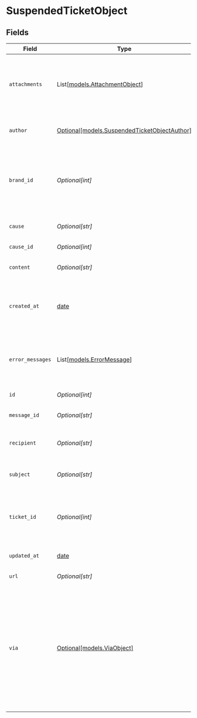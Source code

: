 # SuspendedTicketObject


## Fields

| Field                                                                                                                                            | Type                                                                                                                                             | Required                                                                                                                                         | Description                                                                                                                                      | Example                                                                                                                                          |
| ------------------------------------------------------------------------------------------------------------------------------------------------ | ------------------------------------------------------------------------------------------------------------------------------------------------ | ------------------------------------------------------------------------------------------------------------------------------------------------ | ------------------------------------------------------------------------------------------------------------------------------------------------ | ------------------------------------------------------------------------------------------------------------------------------------------------ |
| `attachments`                                                                                                                                    | List[[models.AttachmentObject](../models/attachmentobject.md)]                                                                                   | :heavy_minus_sign:                                                                                                                               | The attachments, if any associated to this suspended ticket. See [Attachments](/api-reference/ticketing/tickets/ticket-attachments/)             |                                                                                                                                                  |
| `author`                                                                                                                                         | [Optional[models.SuspendedTicketObjectAuthor]](../models/suspendedticketobjectauthor.md)                                                         | :heavy_minus_sign:                                                                                                                               | The author id (if available), name and email                                                                                                     |                                                                                                                                                  |
| `brand_id`                                                                                                                                       | *Optional[int]*                                                                                                                                  | :heavy_minus_sign:                                                                                                                               | The id of the brand this ticket is associated with. Only applicable for Enterprise accounts                                                      |                                                                                                                                                  |
| `cause`                                                                                                                                          | *Optional[str]*                                                                                                                                  | :heavy_minus_sign:                                                                                                                               | Why the ticket was suspended                                                                                                                     |                                                                                                                                                  |
| `cause_id`                                                                                                                                       | *Optional[int]*                                                                                                                                  | :heavy_minus_sign:                                                                                                                               | The ID of the cause                                                                                                                              |                                                                                                                                                  |
| `content`                                                                                                                                        | *Optional[str]*                                                                                                                                  | :heavy_minus_sign:                                                                                                                               | The content that was flagged                                                                                                                     |                                                                                                                                                  |
| `created_at`                                                                                                                                     | [date](https://docs.python.org/3/library/datetime.html#date-objects)                                                                             | :heavy_minus_sign:                                                                                                                               | The ticket ID this suspended email is associated with, if available                                                                              |                                                                                                                                                  |
| `error_messages`                                                                                                                                 | List[[models.ErrorMessage](../models/errormessage.md)]                                                                                           | :heavy_minus_sign:                                                                                                                               | The error messages if any associated to this suspended ticket                                                                                    |                                                                                                                                                  |
| `id`                                                                                                                                             | *Optional[int]*                                                                                                                                  | :heavy_minus_sign:                                                                                                                               | Automatically assigned                                                                                                                           |                                                                                                                                                  |
| `message_id`                                                                                                                                     | *Optional[str]*                                                                                                                                  | :heavy_minus_sign:                                                                                                                               | The ID of the email, if available                                                                                                                |                                                                                                                                                  |
| `recipient`                                                                                                                                      | *Optional[str]*                                                                                                                                  | :heavy_minus_sign:                                                                                                                               | The original recipient e-mail address of the ticket                                                                                              |                                                                                                                                                  |
| `subject`                                                                                                                                        | *Optional[str]*                                                                                                                                  | :heavy_minus_sign:                                                                                                                               | The value of the subject field for this ticket                                                                                                   |                                                                                                                                                  |
| `ticket_id`                                                                                                                                      | *Optional[int]*                                                                                                                                  | :heavy_minus_sign:                                                                                                                               | The ticket ID this suspended email is associated with, if available                                                                              |                                                                                                                                                  |
| `updated_at`                                                                                                                                     | [date](https://docs.python.org/3/library/datetime.html#date-objects)                                                                             | :heavy_minus_sign:                                                                                                                               | When the ticket was assigned                                                                                                                     |                                                                                                                                                  |
| `url`                                                                                                                                            | *Optional[str]*                                                                                                                                  | :heavy_minus_sign:                                                                                                                               | The API url of this ticket                                                                                                                       |                                                                                                                                                  |
| `via`                                                                                                                                            | [Optional[models.ViaObject]](../models/viaobject.md)                                                                                             | :heavy_minus_sign:                                                                                                                               | An object explaining how the ticket was created. See the [Via object reference](/documentation/ticketing/reference-guides/via-object-reference)<br/> | {<br/>"channel": "rule",<br/>"source": {<br/>"from": {<br/>"id": 22472716,<br/>"title": "Assign to first responder"<br/>},<br/>"rel": "trigger",<br/>"to": {}<br/>}<br/>} |